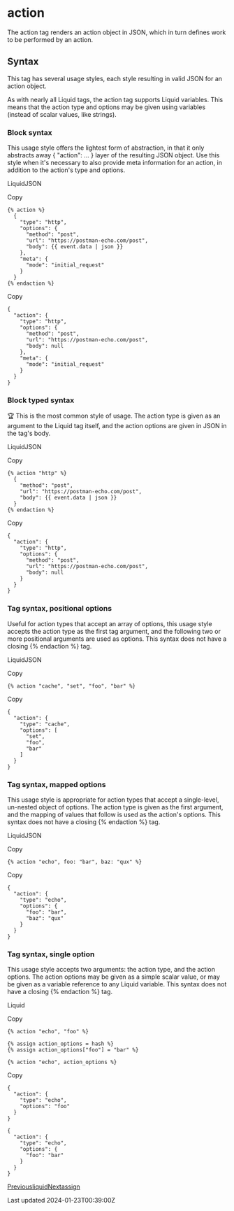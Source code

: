 # action

The action tag renders an action object in JSON, which in turn defines work to be performed by an action.

## Syntax

This tag has several usage styles, each style resulting in valid JSON for an action object.

As with nearly all Liquid tags, the action tag supports Liquid variables. This means that the action type and options may be given using variables (instead of scalar values, like strings).

### Block syntax

This usage style offers the lightest form of abstraction, in that it only abstracts away { "action": ... } layer of the resulting JSON object. Use this style when it's necessary to also provide meta information for an action, in addition to the action's type and options.

LiquidJSON

Copy

    {% action %}
      {
        "type": "http",
        "options": {
          "method": "post",
          "url": "https://postman-echo.com/post",
          "body": {{ event.data | json }}
        },
        "meta": {
          "mode": "initial_request"
        }
      }
    {% endaction %}

Copy

    {
      "action": {
        "type": "http",
        "options": {
          "method": "post",
          "url": "https://postman-echo.com/post",
          "body": null
        },
        "meta": {
          "mode": "initial_request"
        }
      }
    }

### Block typed syntax

🏆 This is the most common style of usage. The action type is given as an argument to the Liquid tag itself, and the action options are given in JSON in the tag's body.

LiquidJSON

Copy

    {% action "http" %}
      {
        "method": "post",
        "url": "https://postman-echo.com/post",
        "body": {{ event.data | json }}
      }
    {% endaction %}

Copy

    {
      "action": {
        "type": "http",
        "options": {
          "method": "post",
          "url": "https://postman-echo.com/post",
          "body": null
        }
      }
    }

### Tag syntax, positional options

Useful for action types that accept an array of options, this usage style accepts the action type as the first tag argument, and the following two or more positional arguments are used as options. This syntax does not have a closing {% endaction %} tag.

LiquidJSON

Copy

    {% action "cache", "set", "foo", "bar" %}

Copy

    {
      "action": {
        "type": "cache",
        "options": [
          "set",
          "foo",
          "bar"
        ]
      }
    }

### Tag syntax, mapped options

This usage style is appropriate for action types that accept a single-level, un-nested object of options. The action type is given as the first argument, and the mapping of values that follow is used as the action's options. This syntax does not have a closing {% endaction %} tag.

LiquidJSON

Copy

    {% action "echo", foo: "bar", baz: "qux" %}

Copy

    {
      "action": {
        "type": "echo",
        "options": {
          "foo": "bar",
          "baz": "qux"
        }
      }
    }

### Tag syntax, single option

This usage style accepts two arguments: the action type, and the action options. The action options may be given as a simple scalar value, or may be given as a variable reference to any Liquid variable. This syntax does not have a closing {% endaction %} tag.

Liquid

Copy

    {% action "echo", "foo" %}
    
    {% assign action_options = hash %}
    {% assign action_options["foo"] = "bar" %}
    
    {% action "echo", action_options %}

Copy

    {
      "action": {
        "type": "echo",
        "options": "foo"
      }
    }
    
    {
      "action": {
        "type": "echo",
        "options": {
          "foo": "bar"
        }
      }
    }

[Previousliquid](/platform/liquid/tags/liquid)[Nextassign](/platform/liquid/tags/assign)

Last updated 2024-01-23T00:39:00Z